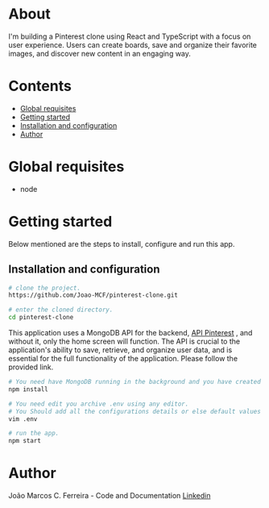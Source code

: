 # About

I'm building a Pinterest clone using React and TypeScript with a focus on user experience. Users can create boards, save and organize their favorite images, and discover new content in an engaging way.

# Contents

- [Global requisites](#global-requisites)
- [Getting started](#getting-started)
- [Installation and configuration](#installation-and-configuration)
- [Author](#author)

# Global requisites

- node

# Getting started

Below mentioned are the steps to install, configure and run this app.

## Installation and configuration

```bash
# clone the project.
https://github.com/Joao-MCF/pinterest-clone.git

# enter the cloned directory.
cd pinterest-clone
```

This application uses a MongoDB API for the backend, [API Pinterest](https://github.com/Joao-MCF/api_pinterest) , and without it, only the home screen will function. The API is crucial to the application's ability to save, retrieve, and organize user data, and is essential for the full functionality of the application. Please follow the provided link.

```bash
# You need have MongoDB running in the background and you have created the database.
npm install

# You need edit you archive .env using any editor.
# You Should add all the configurations details or else default values will be used.
vim .env

# run the app.
npm start
```

# Author

João Marcos C. Ferreira - Code and Documentation [Linkedin](https://www.linkedin.com/in/joao-mcf/)
